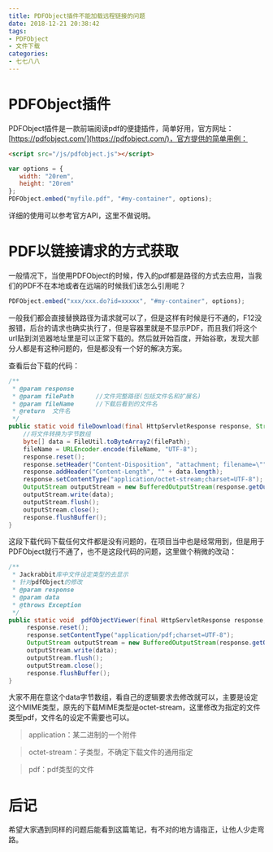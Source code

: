 ```yaml
---
title: PDFObject插件不能加载远程链接的问题
date: 2018-12-21 20:38:42
tags: 
- PDFObject
- 文件下载
categories: 
- 七七八八
---
```


# PDFObject插件

PDFObject插件是一款前端阅读pdf的便捷插件，简单好用，官方网址：[https://pdfobject.com/](https://pdfobject.com/)，官方提供的简单用例：

```html
<script src="/js/pdfobject.js"></script>
```

```javascript
var options = {
   width: "20rem",
   height: "20rem"
};
PDFObject.embed("myfile.pdf", "#my-container", options);
```

详细的使用可以参考官方API，这里不做说明。

# PDF以链接请求的方式获取

一般情况下，当使用PDFObject的时候，传入的pdf都是路径的方式去应用，当我们的PDF不在本地或者在远端的时候我们该怎么引用呢？

```javascript
PDFObject.embed("xxx/xxx.do?id=xxxxx", "#my-container", options);
```

一般我们都会直接替换路径为请求就可以了，但是这样有时候是行不通的，F12没报错，后台的请求也确实执行了，但是容器里就是不显示PDF，而且我们将这个url贴到浏览器地址里是可以正常下载的。然后就开始百度，开始谷歌，发现大部分人都是有这种问题的，但是都没有一个好的解决方案。

查看后台下载的代码：

```java
/**
 * @param response 
 * @param filePath		//文件完整路径(包括文件名和扩展名)
 * @param fileName		//下载后看到的文件名
 * @return  文件名
 */
public static void fileDownload(final HttpServletResponse response, String filePath, 	String fileName) throws Exception{ 
    //将文件转换为字节数组
    byte[] data = FileUtil.toByteArray2(filePath);  
    fileName = URLEncoder.encode(fileName, "UTF-8");  
    response.reset();  
    response.setHeader("Content-Disposition", "attachment; filename=\"" + fileName + "\"");  
    response.addHeader("Content-Length", "" + data.length);  
    response.setContentType("application/octet-stream;charset=UTF-8");  
    OutputStream outputStream = new BufferedOutputStream(response.getOutputStream());  
    outputStream.write(data);  
    outputStream.flush();  
    outputStream.close();
    response.flushBuffer();
}
```

这段下载代码下载任何文件都是没有问题的，在项目当中也是经常用到，但是用于PDFObject就行不通了，也不是这段代码的问题，这里做个稍微的改动：

```java
/**
 * Jackrabbit库中文件设定类型的去显示
 * 针对pdfObject的修改
 * @param response
 * @param data
 * @throws Exception
 */
public static void  pdfObjectViewer(final HttpServletResponse response, byte[] data) 	throws Exception{
     response.reset();
     response.setContentType("application/pdf;charset=UTF-8");
     OutputStream outputStream = new BufferedOutputStream(response.getOutputStream());
     outputStream.write(data);
     outputStream.flush();
     outputStream.close();
     response.flushBuffer();
}
```

大家不用在意这个data字节数组，看自己的逻辑要求去修改就可以，主要是设定这个MIME类型，原先的下载MIME类型是octet-stream，这里修改为指定的文件类型pdf，文件名的设定不需要也可以。

> application：某二进制的一个附件

> octet-stream：子类型，不确定下载文件的通用指定

> pdf：pdf类型的文件

# 后记

希望大家遇到同样的问题后能看到这篇笔记，有不对的地方请指正，让他人少走弯路。
